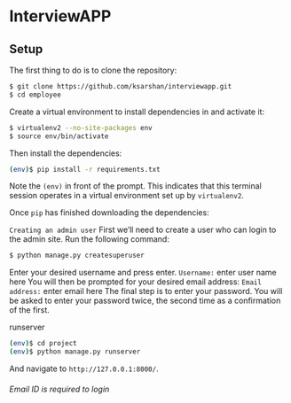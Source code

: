 # InterviewAPP

## Setup

The first thing to do is to clone the repository:
```sh
$ git clone https://github.com/ksarshan/interviewapp.git
$ cd employee
```

Create a virtual environment to install dependencies in and activate it:

```sh
$ virtualenv2 --no-site-packages env
$ source env/bin/activate
```

Then install the dependencies:

```sh
(env)$ pip install -r requirements.txt
```
Note the `(env)` in front of the prompt. This indicates that this terminal
session operates in a virtual environment set up by `virtualenv2`.


Once `pip` has finished downloading the dependencies:


`Creating an admin user`
First we’ll need to create a user who can login to the admin site. Run the following command:
```sh
$ python manage.py createsuperuser
```
Enter your desired username and press enter.
`Username:` enter user name here
You will then be prompted for your desired email address:
`Email address:` enter email here
The final step is to enter your password. You will be asked to enter your password twice, the second time as a confirmation of the first.



runserver

```sh
(env)$ cd project
(env)$ python manage.py runserver
```
And navigate to `http://127.0.0.1:8000/`.

###### Email ID is required to login
